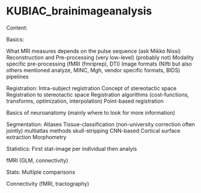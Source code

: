# KUBIAC_brainimageanalysis

Content:

Basics:

What MRI measures depends on the pulse sequence (ask Mikko Nissi) 
Reconstruction and Pre-processing (very low-level)
(probably not) Modality specific pre-processing (fMRI (fmriprep), DTI)
Image formats (NIfti but also others mentioned analyze, MINC, Mgh, vendor specific formats, BIDS)
pipelines

Registration:
Intra-subject registration
Concept  of stereotactic space
Registration to stereotactic space
Registration algorithms (cost-functions, transforms, optimization, interpolation)
Point-based registration

Basics of neuroanatomy  (mainly where to look for more information)

Segmentation:
Atlases
Tissue-classification (non-university correction often jointly)
multiatlas methods 
skull-stripping 
CNN-based
Cortical surface extraction 
Morphometry 

Statistics: First stat-image per individual then analyis  

fMRI (GLM, connectivity)

Stats: Multiple comparisons 

Connectivity (fMRI, tractography)
